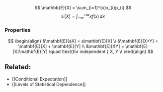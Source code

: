 $$
\mathbb{E}[X] = \sum_{i=1}^{x}x_{i}p_{i}
$$$$
\mathbb{E}[X] = \int _{-\infty} ^{+\infty} xf(x)\, dx 
$$
### Properties
$$
\begin{align}
&\mathbf{E}[aX] = a\mathbf{E}[X] \\
&\mathbf{E}[X+Y] = \mathbf{E}[X] + \mathbf{E}[Y] \\
&\mathbf{E}[XY] = \mathbf{E}[X]\mathbf{E}[Y] \quad \text{for independent } X, Y \\
\end{align}
$$


## Related:
- [[Conditional Expectation]]
- [[Levels of Statistical Dependence]]
